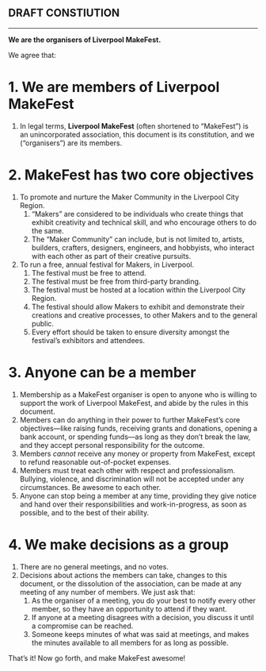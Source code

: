 ## DRAFT CONSTIUTION

---

**We are the organisers of Liverpool MakeFest.**

We agree that:

# 1. We are members of Liverpool MakeFest

1. In legal terms, **Liverpool MakeFest** (often shortened to “MakeFest”) is an unincorporated association, this document is its constitution, and we (“organisers”) are its members.

# 2. MakeFest has two core objectives

1. To promote and nurture the Maker Community in the Liverpool City Region.
   1. “Makers” are considered to be individuals who create things that exhibit creativity and technical skill, and who encourage others to do the same.
   2. The “Maker Community” can include, but is not limited to, artists, builders, crafters, designers, engineers, and hobbyists, who interact with each other as part of their creative pursuits.
2. To run a free, annual festival for Makers, in Liverpool.
   1. The festival must be free to attend.
   2. The festival must be free from third-party branding.
   3. The festival must be hosted at a location within the Liverpool City Region.
   4. The festival should allow Makers to exhibit and demonstrate their creations and creative processes, to other Makers and to the general public.
   5. Every effort should be taken to ensure diversity amongst the festival’s exhibitors and attendees.

# 3. Anyone can be a member

1. Membership as a MakeFest organiser is open to anyone who is willing to support the work of Liverpool MakeFest, and abide by the rules in this document.
2. Members can do anything in their power to further MakeFest’s core objectives—like raising funds, receiving grants and donations, opening a bank account, or spending funds—as long as they don’t break the law, and they accept personal responsibility for the outcome.
3. Members *cannot* receive any money or property from MakeFest, except to refund reasonable out-of-pocket expenses.
4. Members must treat each other with respect and professionalism. Bullying, violence, and discrimination will not be accepted under any circumstances. Be awesome to each other.
5. Anyone can stop being a member at any time, providing they give notice and hand over their responsibilities and work-in-progress, as soon as possible, and to the best of their ability.

# 4. We make decisions as a group

1. There are no general meetings, and no votes.
2. Decisions about actions the members can take, changes to this document, or the dissolution of the association, can be made at any meeting of any number of members. We just ask that:
   1. As the organiser of a meeting, you do your best to notify every other member, so they have an opportunity to attend if they want.
   2. If anyone at a meeting disagrees with a decision, you discuss it until a compromise can be reached.
   3. Someone keeps minutes of what was said at meetings, and makes the minutes available to all members for as long as possible.

That’s it! Now go forth, and make MakeFest awesome!
